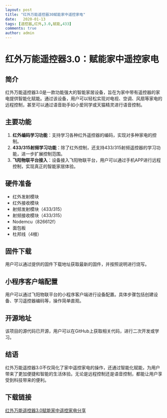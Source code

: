 ```yaml
---
layout: post
title: "红外万能遥控器30赋能家中遥控家电"
date:   2020-01-13
tags: [遥控器,红外,3.0,赋能,433]
comments: true
author: admin
---
```

# 红外万能遥控器3.0：赋能家中遥控家电

## 简介
红外万能遥控器3.0是一款功能强大的智能家居设备，旨在为家中带有遥控器的家电提供智能化赋能。通过该设备，用户可以轻松实现对电视、空调、风扇等家电的远程控制，甚至可以通过语音助手如小爱同学或天猫精灵进行语音控制。

## 主要功能
1. **红外编码学习功能**：支持学习各种红外遥控器的编码，实现对多种家电的控制。
2. **433/315射频学习功能**：除了红外控制，还支持433/315射频遥控器的学习功能，进一步扩展控制范围。
3. **飞阳物联平台接入**：设备接入飞阳物联平台，用户可以通过手机APP进行远程控制，实现真正的智能家居体验。

## 硬件准备
- 红外发射模块
- 红外接收模块
- 射频发射模块（433/315）
- 射频接收模块（433/315）
- Nodemcu（826612f）
- 面包板
- 杜邦线（4根）

## 固件下载
用户可以通过提供的固件下载地址获取最新的固件，并按照说明进行烧写。

## 小程序客户端配置
用户可以通过飞阳物联平台的小程序客户端进行设备配置。具体步骤包括创建设备、学习遥控器编码等，操作简单直观。

## 开源地址
该项目的源代码已开源，用户可以在GitHub上获取相关代码，进行二次开发或学习。

## 结语
红外万能遥控器3.0不仅简化了家中遥控家电的操作，还通过智能化赋能，为用户带来了更加便捷和智能的生活体验。无论是远程控制还是语音控制，都能让用户享受到科技带来的便利。

## 下载链接

[红外万能遥控器3.0赋能家中遥控家电分享](https://pan.quark.cn/s/21bdc88f3623)